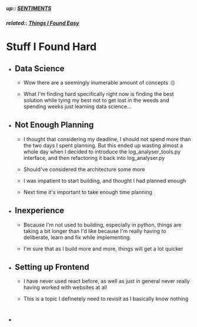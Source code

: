 ##### up:: [SENTIMENTS](../mocs/sentiments.md)

##### related:: [Things I Found Easy](./easy_stuff.md)

# Stuff I Found Hard

- ## Data Science
  
  - Wow there are a seemingly inumerable amount of concepts :()
  
  - What I'm finding hard specifically right now is finding the best solution while tying my best not to get lost in the weeds and spending weeks just learning data science...

- ## Not Enough Planning
  
  - I thought that considering my deadline, I should not spend more than the two days I spent planning. But this ended up wasting almost a whole day when I decided to introduce the log_analyser_tools.py interface, and then refactoring it back into log_analyser.py
  
  - Should've considered the architecture some more
  
  - I was impatient to start building, and thought I had planned enough
  
  - Next time it's important to take enough time planning

- ## Inexperience
  
  - Because I'm not used to building, especially in python, things are taking a bit longer than I'd like because I'm really having to deliberate, learn and fix while implementing.
  
  - I'm sure that as I build more and more, things will get a lot quicker

- ## Setting up Frontend
  
  - I have never used react before, as well as just in general never really having worked with websites at all
  
  - This is a topic I definetely need to revisit as I basically know nothing

- # 
